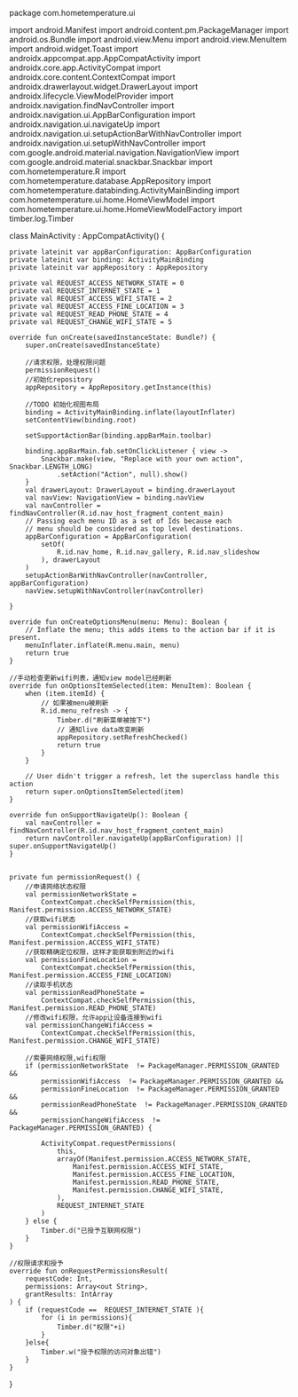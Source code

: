 package com.hometemperature.ui

import android.Manifest import android.content.pm.PackageManager import android.os.Bundle import
android.view.Menu import android.view.MenuItem import android.widget.Toast import
androidx.appcompat.app.AppCompatActivity import androidx.core.app.ActivityCompat import
androidx.core.content.ContextCompat import androidx.drawerlayout.widget.DrawerLayout import
androidx.lifecycle.ViewModelProvider import androidx.navigation.findNavController import
androidx.navigation.ui.AppBarConfiguration import androidx.navigation.ui.navigateUp import
androidx.navigation.ui.setupActionBarWithNavController import
androidx.navigation.ui.setupWithNavController import
com.google.android.material.navigation.NavigationView import
com.google.android.material.snackbar.Snackbar import com.hometemperature.R import
com.hometemperature.database.AppRepository import
com.hometemperature.databinding.ActivityMainBinding import com.hometemperature.ui.home.HomeViewModel
import com.hometemperature.ui.home.HomeViewModelFactory import timber.log.Timber

class MainActivity : AppCompatActivity() {

    private lateinit var appBarConfiguration: AppBarConfiguration
    private lateinit var binding: ActivityMainBinding
    private lateinit var appRepository : AppRepository

    private val REQUEST_ACCESS_NETWORK_STATE = 0
    private val REQUEST_INTERNET_STATE = 1
    private val REQUEST_ACCESS_WIFI_STATE = 2
    private val REQUEST_ACCESS_FINE_LOCATION = 3
    private val REQUEST_READ_PHONE_STATE = 4
    private val REQUEST_CHANGE_WIFI_STATE = 5

    override fun onCreate(savedInstanceState: Bundle?) {
        super.onCreate(savedInstanceState)

        //请求权限，处理权限问题
        permissionRequest()
        //初始化repository
        appRepository = AppRepository.getInstance(this)

        //TODO 初始化视图布局
        binding = ActivityMainBinding.inflate(layoutInflater)
        setContentView(binding.root)

        setSupportActionBar(binding.appBarMain.toolbar)

        binding.appBarMain.fab.setOnClickListener { view ->
            Snackbar.make(view, "Replace with your own action", Snackbar.LENGTH_LONG)
                .setAction("Action", null).show()
        }
        val drawerLayout: DrawerLayout = binding.drawerLayout
        val navView: NavigationView = binding.navView
        val navController = findNavController(R.id.nav_host_fragment_content_main)
        // Passing each menu ID as a set of Ids because each
        // menu should be considered as top level destinations.
        appBarConfiguration = AppBarConfiguration(
            setOf(
                R.id.nav_home, R.id.nav_gallery, R.id.nav_slideshow
            ), drawerLayout
        )
        setupActionBarWithNavController(navController, appBarConfiguration)
        navView.setupWithNavController(navController)

    }

    override fun onCreateOptionsMenu(menu: Menu): Boolean {
        // Inflate the menu; this adds items to the action bar if it is present.
        menuInflater.inflate(R.menu.main, menu)
        return true
    }

    //手动检查更新wifi列表，通知view model已经刷新
    override fun onOptionsItemSelected(item: MenuItem): Boolean {
        when (item.itemId) {
            // 如果被menu被刷新
            R.id.menu_refresh -> {
                Timber.d("刷新菜单被按下")
                // 通知live data改变刷新
                appRepository.setRefreshChecked()
                return true
            }
        }

        // User didn't trigger a refresh, let the superclass handle this action
        return super.onOptionsItemSelected(item)
    }

    override fun onSupportNavigateUp(): Boolean {
        val navController = findNavController(R.id.nav_host_fragment_content_main)
        return navController.navigateUp(appBarConfiguration) || super.onSupportNavigateUp()
    }


    private fun permissionRequest() {
        //申请网络状态权限
        val permissionNetworkState =
            ContextCompat.checkSelfPermission(this, Manifest.permission.ACCESS_NETWORK_STATE)
        //获取wifi状态
        val permissionWifiAccess =
            ContextCompat.checkSelfPermission(this, Manifest.permission.ACCESS_WIFI_STATE)
        //获取精确定位权限，这样才能获取到附近的wifi
        val permissionFineLocation =
            ContextCompat.checkSelfPermission(this, Manifest.permission.ACCESS_FINE_LOCATION)
        //读取手机状态
        val permissionReadPhoneState =
            ContextCompat.checkSelfPermission(this, Manifest.permission.READ_PHONE_STATE)
        //修改wifi权限，允许app让设备连接到wifi
        val permissionChangeWifiAccess =
            ContextCompat.checkSelfPermission(this, Manifest.permission.CHANGE_WIFI_STATE)

        //索要网络权限,wifi权限
        if (permissionNetworkState  != PackageManager.PERMISSION_GRANTED &&
            permissionWifiAccess  != PackageManager.PERMISSION_GRANTED &&
            permissionFineLocation  != PackageManager.PERMISSION_GRANTED &&
            permissionReadPhoneState  != PackageManager.PERMISSION_GRANTED &&
            permissionChangeWifiAccess  != PackageManager.PERMISSION_GRANTED) {

            ActivityCompat.requestPermissions(
                this,
                arrayOf(Manifest.permission.ACCESS_NETWORK_STATE,
                    Manifest.permission.ACCESS_WIFI_STATE,
                    Manifest.permission.ACCESS_FINE_LOCATION,
                    Manifest.permission.READ_PHONE_STATE,
                    Manifest.permission.CHANGE_WIFI_STATE,
                ),
                REQUEST_INTERNET_STATE
            )
        } else {
            Timber.d("已授予互联网权限")
        }
    }

    //权限请求和授予
    override fun onRequestPermissionsResult(
        requestCode: Int,
        permissions: Array<out String>,
        grantResults: IntArray
    ) {
        if (requestCode ==  REQUEST_INTERNET_STATE ){
            for (i in permissions){
                Timber.d("权限"+i)
            }
        }else{
            Timber.w("授予权限的访问对象出错")
        }
    }

}